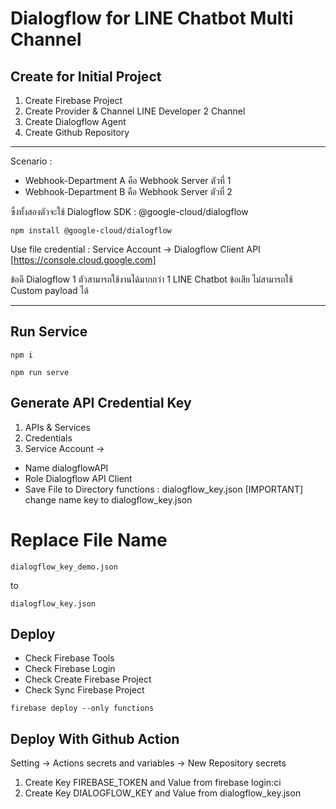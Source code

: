 # Dialogflow for LINE Chatbot Multi Channel

## Create for Initial Project

1. Create Firebase Project
2. Create Provider & Channel LINE Developer 2 Channel
3. Create Dialogflow Agent
4. Create Github Repository

--------------------------------------
   
  Scenario : 

  - Webhook-Department A คือ Webhook Server ตัวที่ 1
  - Webhook-Department B คือ Webhook Server ตัวที่ 2

  ซึ่งทั้งสองตัวจะใช้ Dialogflow SDK : @google-cloud/dialogflow
  ````
  npm install @google-cloud/dialogflow
  ````

  Use file credential : Service Account -> Dialogflow Client API 
  [https://console.cloud.google.com]

  ข้อดี Dialogflow 1 ตัวสามารถใช้งานได้มากกว่า 1 LINE Chatbot
  ข้อเสีย ไม่สามารถใช้ Custom payload ได้

--------------------------------------

## Run Service 

````
npm i
````

````
npm run serve
````

## Generate API Credential Key 
1. APIs & Services
2. Credentials
3. Service Account -> 
  - Name dialogflowAPI
  - Role Dialogflow API Client
  - Save File to Directory functions : dialogflow_key.json
  [IMPORTANT] change name key to dialogflow_key.json

# Replace File Name 
````
dialogflow_key_demo.json 
````
to
````
dialogflow_key.json
````

## Deploy

- Check Firebase Tools
- Check Firebase Login
- Check Create Firebase Project
- Check Sync Firebase Project

````
firebase deploy --only functions
````

## Deploy With Github Action

  Setting -> Actions secrets and variables -> New Repository secrets
  1. Create Key FIREBASE_TOKEN and Value from firebase login:ci
  2. Create Key DIALOGFLOW_KEY and Value from  dialogflow_key.json